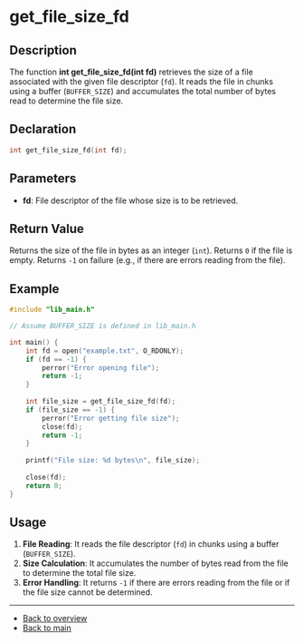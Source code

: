 # get_file_size_fd

## Description

The function **int get_file_size_fd(int fd)** retrieves the size of a file associated with the given file descriptor (`fd`). It reads the file in chunks using a buffer (`BUFFER_SIZE`) and accumulates the total number of bytes read to determine the file size.

## Declaration

```c
int get_file_size_fd(int fd);
```

## Parameters

- **fd**: File descriptor of the file whose size is to be retrieved.

## Return Value

Returns the size of the file in bytes as an integer (`int`). Returns `0` if the file is empty. Returns `-1` on failure (e.g., if there are errors reading from the file).

## Example

```c
#include "lib_main.h"

// Assume BUFFER_SIZE is defined in lib_main.h

int main() {
    int fd = open("example.txt", O_RDONLY);
    if (fd == -1) {
        perror("Error opening file");
        return -1;
    }
    
    int file_size = get_file_size_fd(fd);
    if (file_size == -1) {
        perror("Error getting file size");
        close(fd);
        return -1;
    }
    
    printf("File size: %d bytes\n", file_size);
    
    close(fd);
    return 0;
}
```

## Usage

1. **File Reading**: It reads the file descriptor (`fd`) in chunks using a buffer (`BUFFER_SIZE`).
2. **Size Calculation**: It accumulates the number of bytes read from the file to determine the total file size.
3. **Error Handling**: It returns `-1` if there are errors reading from the file or if the file size cannot be determined.

---

- [Back to overview](../Overview_about_function.md)
- [Back to main](/)
